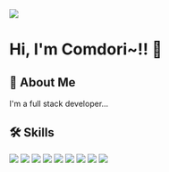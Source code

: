 <img src="https://capsule-render.vercel.app/api?type=Waving&color=auto&height=300&section=header&text=Comdori%20GitHub~!!&fontSize=50" />

# Hi, I'm Comdori~!! 👋

## 🚀 About Me
I'm a full stack developer...

## 🛠 Skills

<div align="left" >
	<img src="https://img.shields.io/badge/Java-007396?style=flat&logo=Java&logoColor=white" />
	<img src="https://img.shields.io/badge/HTML5-E34F26?style=flat&logo=HTML5&logoColor=white" />
	<img src="https://img.shields.io/badge/apache-D22128?style=flat&logo=apache&logoColor=white" />
	<img src="https://img.shields.io/badge/apachetomcat-F8DC75?style=flat&logo=apachetomcat&logoColor=white" />
	<img src="https://img.shields.io/badge/apachejmeter-0E85CD?style=flat&logo=apachejmeter&logoColor=white" />
	<img src="https://img.shields.io/badge/apachekafka-231F20?style=flat&logo=apachekafka&logoColor=white" />
	<img src="https://img.shields.io/badge/mysql-4479A1?style=flat&logo=mysql&logoColor=white" />
	<img src="https://img.shields.io/badge/postgresql-4169E1?style=flat&logo=postgresql&logoColor=white" />
	<img src="https://img.shields.io/badge/oracle-F80000?style=flat&logo=oracle&logoColor=white" />
</div>

